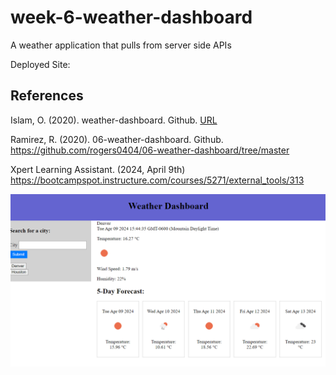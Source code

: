 # week-6-weather-dashboard

A weather application that pulls from server side APIs

Deployed Site: 

## References

Islam, O. (2020). weather-dashboard. Github. [URL](https://github.com/OwaisIslam/weather-dashboard/tree/master)

Ramirez, R. (2020). 06-weather-dashboard. Github. https://github.com/rogers0404/06-weather-dashboard/tree/master

Xpert Learning Assistant. (2024, April 9th) https://bootcampspot.instructure.com/courses/5271/external_tools/313

![alt text](image.png)